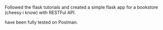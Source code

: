 Followed the flask tutorials and created a simple flask app for a bookstore (cheesy i know) with RESTFul API.

have been fully tested on Postman.
